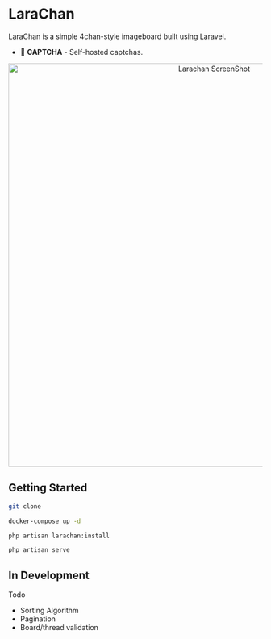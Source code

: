# LaraChan
LaraChan is a simple 4chan-style imageboard built using Laravel.

- 🤖 **CAPTCHA** - Self-hosted captchas.

<p  align="center">
<img  width="800" src="https://raw.githubusercontent.com/anthonybudd/LaraChan/8.x/docs/img/screenshot.png"  alt="Larachan ScreenShot">
</p>


## Getting Started
```sh
git clone

docker-compose up -d

php artisan larachan:install

php artisan serve
```

## In Development

Todo
- Sorting Algorithm
- Pagination
- Board/thread validation